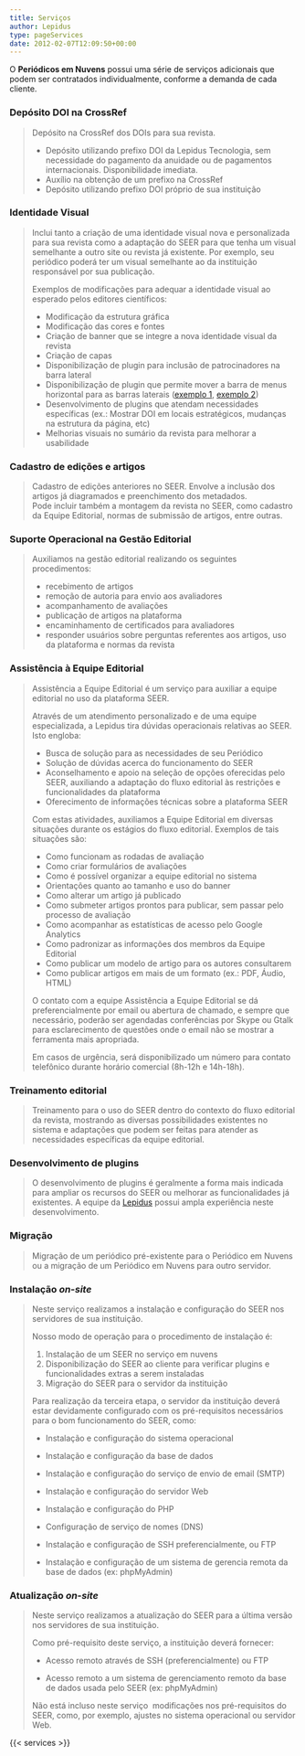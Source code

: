 ```yaml
---
title: Serviços
author: Lepidus
type: pageServices
date: 2012-02-07T12:09:50+00:00
---
```


O **Periódicos em Nuvens** possui uma série de serviços adicionais que podem ser contratados individualmente, conforme a demanda de cada cliente.

###  Depósito DOI na CrossRef 

> Depósito na CrossRef dos DOIs para sua revista.
> 
>   * Depósito utilizando prefixo DOI da Lepidus Tecnologia, sem necessidade do pagamento da anuidade ou de pagamentos internacionais. Disponibilidade imediata.
>   * Auxílio na obtenção de um prefixo na CrossRef
>   * Depósito utilizando prefixo DOI próprio de sua instituição

### Identidade Visual

> Inclui tanto a criação de uma identidade visual nova e personalizada para sua revista como a adaptação do SEER para que tenha um visual semelhante a outro site ou revista já existente. Por exemplo, seu periódico poderá ter um visual semelhante ao da instituição responsável por sua publicação.
> 
> Exemplos de modificações para adequar a identidade visual ao esperado pelos editores científicos:
> 
>   * Modificação da estrutura gráfica
>   * Modificação das cores e fontes
>   * Criação de banner que se integre a nova identidade visual da revista
>   * Criação de capas
>   * Disponibilização de plugin para inclusão de patrocinadores na barra lateral
>   * Disponibilização de plugin que permite mover a barra de menus horizontal para as barras laterais ([exemplo 1][1], [exemplo 2][2])
>   * Desenvolvimento de plugins que atendam necessidades específicas (ex.: Mostrar DOI em locais estratégicos, mudanças na estrutura da página, etc)
>   * Melhorias visuais no sumário da revista para melhorar a usabilidade

### Cadastro de edições e artigos

> Cadastro de edições anteriores no SEER. Envolve a inclusão dos artigos já diagramados e preenchimento dos metadados.  
> Pode incluir também a montagem da revista no SEER, como cadastro da Equipe Editorial, normas de submissão de artigos, entre outras.

### Suporte Operacional na Gestão Editorial

> Auxiliamos na gestão editorial realizando os seguintes procedimentos:
> 
>   * recebimento de artigos
>   * remoção de autoria para envio aos avaliadores
>   * acompanhamento de avaliações
>   * publicação de artigos na plataforma
>   * encaminhamento de certificados para avaliadores
>   * responder usuários sobre perguntas referentes aos artigos, uso da plataforma e normas da revista

### Assistência à Equipe Editorial

> Assistência a Equipe Editorial é um serviço para auxiliar a equipe editorial no uso da plataforma SEER.
> 
> Através de um atendimento personalizado e de uma equipe especializada, a Lepidus tira dúvidas operacionais relativas ao SEER. Isto engloba:
> 
>   * Busca de solução para as necessidades de seu Periódico
>   * Solução de dúvidas acerca do funcionamento do SEER
>   * Aconselhamento e apoio na seleção de opções oferecidas pelo SEER, auxiliando a adaptação do fluxo editorial às restrições e funcionalidades da plataforma
>   * Oferecimento de informações técnicas sobre a plataforma SEER
> 
> Com estas atividades, auxiliamos a Equipe Editorial em diversas situações durante os estágios do fluxo editorial. Exemplos de tais situações são:
> 
>   * Como funcionam as rodadas de avaliação
>   * Como criar formulários de avaliações
>   * Como é possível organizar a equipe editorial no sistema
>   * Orientações quanto ao tamanho e uso do banner
>   * Como alterar um artigo já publicado
>   * Como submeter artigos prontos para publicar, sem passar pelo processo de avaliação
>   * Como acompanhar as estatísticas de acesso pelo Google Analytics
>   * Como padronizar as informações dos membros da Equipe Editorial
>   * Como publicar um modelo de artigo para os autores consultarem
>   * Como publicar artigos em mais de um formato (ex.: PDF, Áudio, HTML)
> 
> O contato com a equipe Assistência a Equipe Editorial se dá preferencialmente por email ou abertura de chamado, e sempre que necessário, poderão ser agendadas conferências por Skype ou Gtalk para esclarecimento de questões onde o email não se mostrar a ferramenta mais apropriada.
> 
> Em casos de urgência, será disponibilizado um número para contato telefônico durante horário comercial (8h-12h e 14h-18h).

### Treinamento editorial

> Treinamento para o uso do SEER dentro do contexto do fluxo editorial da revista, mostrando as diversas possibilidades existentes no sistema e adaptações que podem ser feitas para atender as necessidades específicas da equipe editorial.

### Desenvolvimento de plugins

> O desenvolvimento de plugins é geralmente a forma mais indicada para ampliar os recursos do SEER ou melhorar as funcionalidades já existentes. A equipe da [Lepidus][3] possui ampla experiência neste desenvolvimento.

### Migração

> Migração de um periódico pré-existente para o Periódico em Nuvens ou a migração de um Periódico em Nuvens para outro servidor.

### Instalação _on-site_

> Neste serviço realizamos a instalação e configuração do SEER nos servidores de sua instituição.
> 
> Nosso modo de operação para o procedimento de instalação é:
> 
>   1. Instalação de um SEER no serviço em nuvens
>   2. Disponibilização do SEER ao cliente para verificar plugins e funcionalidades extras a serem instaladas
>   3. Migração do SEER para o servidor da instituição
> 
>
>   Para realização da terceira etapa, o servidor da instituição deverá estar devidamente configurado com os pré-requisitos necessários para o bom funcionamento do SEER, como:
>
> 
> 
>   * Instalação e configuração do sistema operacional
>     
>   * Instalação e configuração da base de dados
>     
>   * Instalação e configuração do serviço de envio de email (SMTP)
>    
>   * Instalação e configuração do servidor Web
>     
>   * Instalação e configuração do PHP
>     
>   * Configuração de serviço de nomes (DNS)
>    
>   * Instalação e configuração de SSH preferencialmente, ou FTP
>     
>   * Instalação e configuração de um sistema de gerencia remota da base de dados (ex: phpMyAdmin)
>     

### Atualização _on-site_

> Neste serviço realizamos a atualização do SEER para a última versão nos servidores de sua instituição.
> 
> Como pré-requisito deste serviço, a instituição deverá fornecer:
> 
> 
>  * Acesso remoto através de SSH (preferencialmente) ou FTP
>     
>  * Acesso remoto a um sistema de gerenciamento remoto da base de dados usada pelo SEER (ex: phpMyAdmin)
>     
>   
> Não está incluso neste serviço  modificações nos pré-requisitos do SEER, como, por exemplo, ajustes no sistema operacional ou servidor Web.

{{< services >}}

 [1]: http://pem.assis.unesp.br/index.php/pem
 [2]: http://aguassubterraneas.abas.org/asubterraneas
 [3]: http://lepidus.com.br